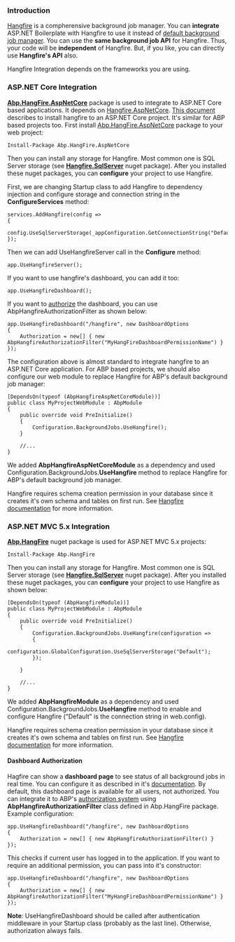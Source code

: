 ### Introduction

[Hangfire](http://hangfire.io/) is a compherensive background job
manager. You can **integrate** ASP.NET Boilerplate with Hangfire to use
it instead of [default background job
manager](/Pages/Documents/Background-Jobs-And-Workers). You can use the
**same background job API** for Hangfire. Thus, your code will be
**independent** of Hangfire. But, if you like, you can directly use
**Hangfire's API** also.

Hangfire Integration depends on the frameworks you are using.

### ASP.NET Core Integration

[**Abp.HangFire.AspNetCore**](https://www.nuget.org/packages/Abp.HangFire.AspNetCore)
package is used to integrate to ASP.NET Core based applications. It
depends on
[Hangfire.AspNetCore](https://www.nuget.org/packages/Hangfire.AspNetCore/).
[This
document](https://www.hangfire.io/blog/2016/07/16/hangfire-1.6.0.html)
describes to install hangfire to an ASP.NET Core project. It's similar
for ABP based projects too. First install
[Abp.HangFire.AspNetCore](https://www.nuget.org/packages/Abp.HangFire.AspNetCore)
package to your web project:

    Install-Package Abp.HangFire.AspNetCore

Then you can install any storage for Hangfire. Most common one is SQL
Server storage (see
[**Hangfire.SqlServer**](https://www.nuget.org/packages/Hangfire.SqlServer)
nuget package). After you installed these nuget packages, you can
**configure** your project to use Hangfire.

First, we are changing Startup class to add Hangfire to dependency
injection and configure storage and connection string in the
**ConfigureServices** method:

    services.AddHangfire(config =>
    {
        config.UseSqlServerStorage(_appConfiguration.GetConnectionString("Default"));
    });

Then we can add UseHangfireServer call in the **Configure** method:

    app.UseHangfireServer();

If you want to use hangfire's dashboard, you can add it too:

    app.UseHangfireDashboard();

If you want to [authorize](Authorization.html) the dashboard, you can
use AbpHangfireAuthorizationFilter as shown below:

    app.UseHangfireDashboard("/hangfire", new DashboardOptions
    {
        Authorization = new[] { new AbpHangfireAuthorizationFilter("MyHangFireDashboardPermissionName") }
    });

The configuration above is almost standard to integrate hangfire to an
ASP.NET Core application. For ABP based projects, we should also
configure our web module to replace Hangfire for ABP's default
background job manager:

    [DependsOn(typeof (AbpHangfireAspNetCoreModule))]
    public class MyProjectWebModule : AbpModule
    {
        public override void PreInitialize()
        {
            Configuration.BackgroundJobs.UseHangfire();             
        }

        //...
    }

We added **AbpHangfireAspNetCoreModule** as a dependency and used
Configuration.BackgroundJobs.**UseHangfire** method to replace Hangfire
for ABP's default background job manager.

Hangfire requires schema creation permission in your database since it
creates it's own schema and tables on first run. See [Hangfire
documentation](http://docs.hangfire.io/en/latest/) for more information.

### ASP.NET MVC 5.x Integration

[**Abp.HangFire**](https://www.nuget.org/packages/Abp.HangFire) nuget
package is used for ASP.NET MVC 5.x projects:

    Install-Package Abp.HangFire

Then you can install any storage for Hangfire. Most common one is SQL
Server storage (see
[**Hangfire.SqlServer**](https://www.nuget.org/packages/Hangfire.SqlServer)
nuget package). After you installed these nuget packages, you can
**configure** your project to use Hangfire as shown below:

    [DependsOn(typeof (AbpHangfireModule))]
    public class MyProjectWebModule : AbpModule
    {
        public override void PreInitialize()
        {
            Configuration.BackgroundJobs.UseHangfire(configuration =>
            {
                configuration.GlobalConfiguration.UseSqlServerStorage("Default");
            });
                    
        }

        //...
    }

We added **AbpHangfireModule** as a dependency and used
Configuration.BackgroundJobs.**UseHangfire** method to enable and
configure Hangfire ("Default" is the connection string in web.config).

Hangfire requires schema creation permission in your database since it
creates it's own schema and tables on first run. See [Hangfire
documentation](http://docs.hangfire.io/en/latest/) for more information.

#### Dashboard Authorization

Hagfire can show a **dashboard page** to see status of all background
jobs in real time. You can configure it as described in it's
[documentation](http://docs.hangfire.io/en/latest/configuration/using-dashboard.html).
By default, this dashboard page is available for all users, not
authorized. You can integrate it to ABP's [authorization
system](Authorization.html) using **AbpHangfireAuthorizationFilter**
class defined in Abp.HangFire package. Example configuration:

    app.UseHangfireDashboard("/hangfire", new DashboardOptions
    {
        Authorization = new[] { new AbpHangfireAuthorizationFilter() }
    });

This checks if current user has logged in to the application. If you
want to require an additional permission, you can pass into it's
constructor:

    app.UseHangfireDashboard("/hangfire", new DashboardOptions
    {
        Authorization = new[] { new AbpHangfireAuthorizationFilter("MyHangFireDashboardPermissionName") }
    });

**Note**: UseHangfireDashboard should be called after authentication
middleware in your Startup class (probably as the last line). Otherwise,
authorization always fails.
